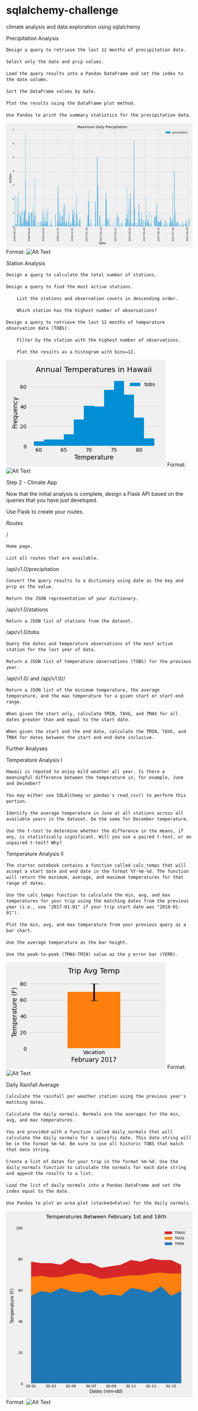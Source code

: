 # sqlalchemy-challenge
climate analysis and data exploration using sqlalchemy

Precipitation Analysis


    Design a query to retrieve the last 12 months of precipitation data.

    Select only the date and prcp values.

    Load the query results into a Pandas DataFrame and set the index to the date column.

    Sort the DataFrame values by date.

    Plot the results using the DataFrame plot method.

    Use Pandas to print the summary statistics for the precipitation data.

![precipitation bar chart](Images/maximum_daily_precipitation.png)
Format: ![Alt Text](url)

Station Analysis


    Design a query to calculate the total number of stations.

    Design a query to find the most active stations.

        List the stations and observation counts in descending order.

        Which station has the highest number of observations?

    Design a query to retrieve the last 12 months of temperature observation data (TOBS).

        Filter by the station with the highest number of observations.

        Plot the results as a histogram with bins=12.

![temperature histogram](Images/annual_temperatures_in_Hawaii.png)
Format: ![Alt Text](url)


Step 2 - Climate App

Now that the initial analysis is complete, design a Flask API based on the queries that you have just developed.

Use Flask to create your routes.

Routes

/

    Home page.

    List all routes that are available.



/api/v1.0/precipitation

    Convert the query results to a dictionary using date as the key and prcp as the value.

    Return the JSON representation of your dictionary.




/api/v1.0/stations

    Return a JSON list of stations from the dataset.



/api/v1.0/tobs

    Query the dates and temperature observations of the most active station for the last year of data.

    Return a JSON list of temperature observations (TOBS) for the previous year.




/api/v1.0/<start> and /api/v1.0/<start>/<end>

    Return a JSON list of the minimum temperature, the average temperature, and the max temperature for a given start or start-end range.

    When given the start only, calculate TMIN, TAVG, and TMAX for all dates greater than and equal to the start date.

    When given the start and the end date, calculate the TMIN, TAVG, and TMAX for dates between the start and end date inclusive.


Further Analyses


Temperature Analysis I

    Hawaii is reputed to enjoy mild weather all year. Is there a meaningful difference between the temperature in, for example, June and December?

    You may either use SQLAlchemy or pandas's read_csv() to perform this portion.

    Identify the average temperature in June at all stations across all available years in the dataset. Do the same for December temperature.

    Use the t-test to determine whether the difference in the means, if any, is statistically significant. Will you use a paired t-test, or an unpaired t-test? Why?



Temperature Analysis II

    The starter notebook contains a function called calc_temps that will accept a start date and end date in the format %Y-%m-%d. The function will return the minimum, average, and maximum temperatures for that range of dates.

    Use the calc_temps function to calculate the min, avg, and max temperatures for your trip using the matching dates from the previous year (i.e., use "2017-01-01" if your trip start date was "2018-01-01").

    Plot the min, avg, and max temperature from your previous query as a bar chart.

    Use the average temperature as the bar height.

    Use the peak-to-peak (TMAX-TMIN) value as the y error bar (YERR).

![Average temperature during trip](Images/trip_avg_temp.png)
Format: ![Alt Text](url)


Daily Rainfall Average

    Calculate the rainfall per weather station using the previous year's matching dates.

    Calculate the daily normals. Normals are the averages for the min, avg, and max temperatures.

    You are provided with a function called daily_normals that will calculate the daily normals for a specific date. This date string will be in the format %m-%d. Be sure to use all historic TOBS that match that date string.

    Create a list of dates for your trip in the format %m-%d. Use the daily_normals function to calculate the normals for each date string and append the results to a list.

    Load the list of daily normals into a Pandas DataFrame and set the index equal to the date.

    Use Pandas to plot an area plot (stacked=False) for the daily normals.

![Trip temperatures](Images/trip_temperatures_feb_1-16.png)
Format: ![Alt Text](url)